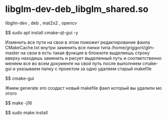 # libglm-dev-deb_libglm_shared.so
libglm-dev , deb , mat2x2 , opencv

$$ sudo apt install cmake-qt-gui -y

Изменить все пути на свои в этом поможет редактирование фаила CMakeCache.txt внутри 
заменить все линки типа /home/griggorii/glm-master на свои в есть такая функция в блокноте 
выделяешь строку вверху находишь заменить и рисует выделенный путь и соответственно меняем все
во всем документе на свой путь после выполняем cmake-gui и указываем папку с проектом за одно удаляем старый makefile

$$ cmake-gui

Жмем generate это создаст новый makefile фаил который вы удалили мо этого

$$ make -j16

$$ sudo make install
